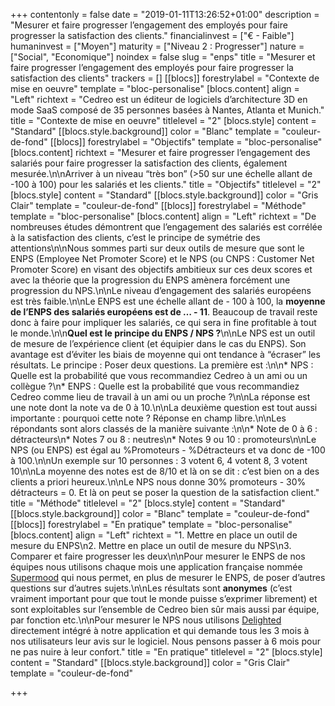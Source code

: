 +++
contentonly = false
date = "2019-01-11T13:26:52+01:00"
description = "Mesurer et faire progresser l’engagement des employés pour faire progresser la satisfaction des clients."
financialinvest = ["€ - Faible"]
humaninvest = ["Moyen"]
maturity = ["Niveau 2 : Progresser"]
nature = ["Social", "Economique"]
noindex = false
slug = "enps"
title = "Mesurer et faire progresser l’engagement des employés pour faire progresser la satisfaction des clients"
trackers = []
[[blocs]]
forestrylabel = "Contexte de mise en oeuvre"
template = "bloc-personalise"
[blocs.content]
align = "Left"
richtext = "Cedreo est un éditeur de logiciels d’architecture 3D en mode SaaS composé de 35 personnes basées à Nantes, Atlanta et Munich."
title = "Contexte de mise en oeuvre"
titlelevel = "2"
[blocs.style]
content = "Standard"
[[blocs.style.background]]
color = "Blanc"
template = "couleur-de-fond"
[[blocs]]
forestrylabel = "Objectifs"
template = "bloc-personalise"
[blocs.content]
richtext = "Mesurer et faire progresser l’engagement des salariés pour faire progresser la satisfaction des clients, également mesurée.\n\nArriver à un niveau “très bon” (>50 sur une échelle allant de -100 à 100) pour les salariés et les clients."
title = "Objectifs"
titlelevel = "2"
[blocs.style]
content = "Standard"
[[blocs.style.background]]
color = "Gris Clair"
template = "couleur-de-fond"
[[blocs]]
forestrylabel = "Méthode"
template = "bloc-personalise"
[blocs.content]
align = "Left"
richtext = "De nombreuses études démontrent que l’engagement des salariés est corrélée à la satisfaction des clients, c’est le principe de symétrie des attentions\n\nNous sommes parti sur deux outils de mesure que sont le ENPS (Employee Net Promoter Score) et le NPS (ou CNPS : Customer Net Promoter Score) en visant des objectifs ambitieux sur ces deux scores et avec la théorie que la progression du ENPS amènera forcément une progression du NPS.\n\nLe niveau d’engagement des salariés européens est très faible.\n\nLe ENPS est une échelle allant de - 100 à 100, la **moyenne de l’ENPS des salariés européens est de … - 11**. Beaucoup de travail reste donc à faire pour impliquer les salariés, ce qui sera in fine profitable à tout le monde.\n\n**Quel est le principe du ENPS / NPS ?**\n\nLe NPS est un outil de mesure de l’expérience client (et équipier dans le cas du ENPS). Son avantage est d’éviter les biais de moyenne qui ont tendance à “écraser” les résultats. Le principe : Poser deux questions. La première est :\n\n* NPS : Quelle est la probabilité que vous recommandiez Cedreo à un ami ou un collègue ?\n* ENPS : Quelle est la probabilité que vous recommandiez Cedreo comme lieu de travail à un ami ou un proche ?\n\nLa réponse est une note dont la note va de 0 à 10.\n\nLa deuxième question est tout aussi importante : pourquoi cette note ? Réponse en champ libre.\n\nLes répondants sont alors classés de la manière suivante :\n\n* Note de 0 à 6 : détracteurs\n* Notes 7 ou 8 : neutres\n* Notes 9 ou 10 : promoteurs\n\nLe NPS (ou ENPS) est égal au %Promoteurs - %Détracteurs et va donc de -100 à 100.\n\nUn exemple sur 10 personnes : 3 votent 6, 4 votent 8, 3 votent 10\n\nLa moyenne des notes est de 8/10 et là on se dit : c’est bien on a des clients a priori heureux.\n\nLe NPS nous donne 30% promoteurs - 30% détracteurs = 0. Et là on peut se poser la question de la satisfaction client."
title = "Méthode"
titlelevel = "2"
[blocs.style]
content = "Standard"
[[blocs.style.background]]
color = "Blanc"
template = "couleur-de-fond"
[[blocs]]
forestrylabel = "En pratique"
template = "bloc-personalise"
[blocs.content]
align = "Left"
richtext = "1. Mettre en place un outil de mesure du ENPS\n2. Mettre en place un outil de mesure du NPS\n3. Comparer et faire progresser les deux\n\nPour mesurer le ENPS de nos équipes nous utilisons chaque mois une application française nommée [Supermood](https://supermood.fr/) qui nous permet, en plus de mesurer le ENPS, de poser d’autres questions sur d’autres sujets.\n\nLes résultats sont **anonymes** (c’est vraiment important pour que tout le monde puisse s’exprimer librement) et sont exploitables sur l’ensemble de Cedreo bien sûr mais aussi par équipe, par fonction etc.\n\nPour mesurer le NPS nous utilisons [Delighted](https://delighted.com/) directement intégré à notre application et qui demande tous les 3 mois à nos utilisateurs leur avis sur le logiciel. Nous pensons passer à 6 mois pour ne pas nuire à leur confort."
title = "En pratique"
titlelevel = "2"
[blocs.style]
content = "Standard"
[[blocs.style.background]]
color = "Gris Clair"
template = "couleur-de-fond"

+++

